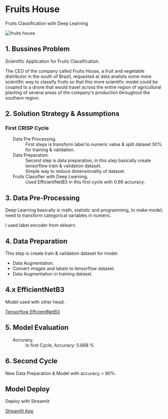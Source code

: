 # Fruits House
Fruits Classification with Deep Learning

![fruits house](https://user-images.githubusercontent.com/75986085/138163047-c8484b1e-c4e6-45d1-980d-fef433050d74.png)


<h2>1. Bussines Problem</h2>

<p>Scientific Application for Fruits Classification.</p>
<p>The CEO of the company called Fruits House, a fruit and vegetable distributor in the south of Brazil, requested at data analists some more scientific way to classify fruits so that this more scientific model could be coupled to a drone that would travel across the entire region of agricultural planting of several areas of the company's production throughout the southern region.</p>

<h2>2. Solution Strategy & Assumptions</h2>
<h3>First CRISP Cycle</h3>
<ul>
  <dl>
    <dt>Data Pre Processing.</dt>
      <dd>First steps is transform label to numeric value & split dataset 50% for training & validation.</dd>
    <dt>Data Preparation.</dt>
      <dd>Second step is data preparation, in this step basically create tensorflow train & validation dataset.</dt>
      <dd>Simple way to reduce dimensionality of dataset.</dd>
    <dt>Fruits Classifier with Deep Learning.</dt>
      <dd>Used EfficientNetB3 in this first cycle with 0.66 accuracy.</dd>
  </dl>
</ul>

<h2>3. Data Pre-Processing</h2>

<p>Deep Learning basically is math, statistic and programming, to make model, need to transform categorical variables in numeric.</p>
<p>I used label encoder from sklearn.</p>

<h2>4. Data Preparation</h2>

<p>This step is create train & validation dataset for model.</p>
<ul>
  <li>Data Augmentation.</li>
  <li>Convert images and labels to tensorflow dataset.</li>
  <li>Data Augmentation in training dataset.</li>
</ul>

<h2>4.x EfficientNetB3</h2>
<p>Model used with other head.</p>
<a href="https://www.tensorflow.org/api_docs/python/tf/keras/applications/efficientnet/EfficientNetB3">Tensorflow EfficientNetB3</a>

<h2>5. Model Evaluation</h2>

<ul>
  <dl>
    <dt>Accuracy.</dt>
      <dd>In first Cycle, Accuracy: 0.668 %</dd>
  </dl>
</ul>

<h2>6. Second Cycle</h2>
<p>New Data Preparation & Model with accuracy > 90%.</p>

<h2>Model Deploy</h2>
<p>Deploy with Streamlit</p>
<a href="https://share.streamlit.io/xgabrielr/fruits-app/main/fruits-classification.py">Streamlit App</a><br>

